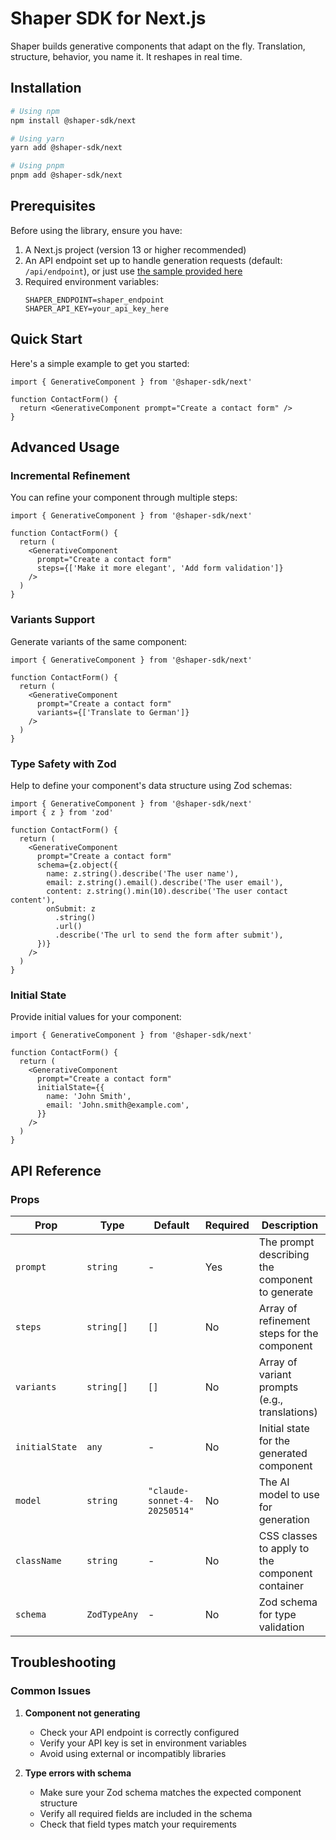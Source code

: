 # Shaper SDK for Next.js

Shaper builds generative components that adapt on the fly. Translation, structure, behavior, you name it. It reshapes in real time.

## Installation

```bash
# Using npm
npm install @shaper-sdk/next

# Using yarn
yarn add @shaper-sdk/next

# Using pnpm
pnpm add @shaper-sdk/next
```

## Prerequisites

Before using the library, ensure you have:

1. A Next.js project (version 13 or higher recommended)
2. An API endpoint set up to handle generation requests (default: `/api/endpoint`), or just use [the sample provided here](https://github.com/joacoc/shaper-sdk/blob/main/samples/api/index.ts)
3. Required environment variables:
   ```env
   SHAPER_ENDPOINT=shaper_endpoint
   SHAPER_API_KEY=your_api_key_here
   ```

## Quick Start

Here's a simple example to get you started:

```tsx
import { GenerativeComponent } from '@shaper-sdk/next'

function ContactForm() {
  return <GenerativeComponent prompt="Create a contact form" />
}
```

## Advanced Usage

### Incremental Refinement

You can refine your component through multiple steps:

```tsx
import { GenerativeComponent } from '@shaper-sdk/next'

function ContactForm() {
  return (
    <GenerativeComponent
      prompt="Create a contact form"
      steps={['Make it more elegant', 'Add form validation']}
    />
  )
}
```

### Variants Support

Generate variants of the same component:

```tsx
import { GenerativeComponent } from '@shaper-sdk/next'

function ContactForm() {
  return (
    <GenerativeComponent
      prompt="Create a contact form"
      variants={['Translate to German']}
    />
  )
}
```

### Type Safety with Zod

Help to define your component's data structure using Zod schemas:

```tsx
import { GenerativeComponent } from '@shaper-sdk/next'
import { z } from 'zod'

function ContactForm() {
  return (
    <GenerativeComponent
      prompt="Create a contact form"
      schema={z.object({
        name: z.string().describe('The user name'),
        email: z.string().email().describe('The user email'),
        content: z.string().min(10).describe('The user contact content'),
        onSubmit: z
          .string()
          .url()
          .describe('The url to send the form after submit'),
      })}
    />
  )
}
```

### Initial State

Provide initial values for your component:

```tsx
import { GenerativeComponent } from '@shaper-sdk/next'

function ContactForm() {
  return (
    <GenerativeComponent
      prompt="Create a contact form"
      initialState={{
        name: 'John Smith',
        email: 'John.smith@example.com',
      }}
    />
  )
}
```

## API Reference

### Props

| Prop           | Type         | Default                      | Required | Description                                     |
| -------------- | ------------ | ---------------------------- | -------- | ----------------------------------------------- |
| `prompt`       | `string`     | -                            | Yes      | The prompt describing the component to generate |
| `steps`        | `string[]`   | `[]`                         | No       | Array of refinement steps for the component     |
| `variants`     | `string[]`   | `[]`                         | No       | Array of variant prompts (e.g., translations)   |
| `initialState` | `any`        | -                            | No       | Initial state for the generated component       |
| `model`        | `string`     | `"claude-sonnet-4-20250514"` | No       | The AI model to use for generation              |
| `className`    | `string`     | -                            | No       | CSS classes to apply to the component container |
| `schema`       | `ZodTypeAny` | -                            | No       | Zod schema for type validation                  |

## Troubleshooting

### Common Issues

1. **Component not generating**

   - Check your API endpoint is correctly configured
   - Verify your API key is set in environment variables
   - Avoid using external or incompatibly libraries

2. **Type errors with schema**
   - Make sure your Zod schema matches the expected component structure
   - Verify all required fields are included in the schema
   - Check that field types match your requirements
